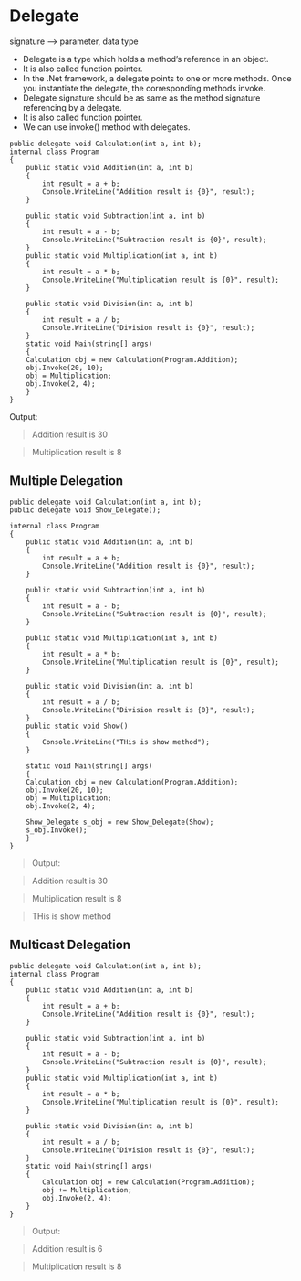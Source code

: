 # Delegate

signature --> parameter, data type

- Delegate is a type which holds a method’s reference in an object.
- It is also called function pointer.
- In the .Net framework, a delegate points to one or more methods. Once you instantiate the delegate, the corresponding methods invoke.
- Delegate signature should be as same as the method signature referencing by a delegate.
- It is also called function pointer.
- We can use invoke() method with delegates.

```
public delegate void Calculation(int a, int b);
internal class Program
{
    public static void Addition(int a, int b)
    {
        int result = a + b;
        Console.WriteLine("Addition result is {0}", result);
    }

    public static void Subtraction(int a, int b)
    {
        int result = a - b;
        Console.WriteLine("Subtraction result is {0}", result);
    }
    public static void Multiplication(int a, int b)
    {
        int result = a * b;
        Console.WriteLine("Multiplication result is {0}", result);
    }

    public static void Division(int a, int b)
    {
        int result = a / b;
        Console.WriteLine("Division result is {0}", result);
    }
    static void Main(string[] args)
    {
    Calculation obj = new Calculation(Program.Addition);
    obj.Invoke(20, 10);
    obj = Multiplication;
    obj.Invoke(2, 4);
    }
}
```

Output:

> Addition result is 30

> Multiplication result is 8

## Multiple Delegation

```
public delegate void Calculation(int a, int b);
public delegate void Show_Delegate();

internal class Program
{
    public static void Addition(int a, int b)
    {
        int result = a + b;
        Console.WriteLine("Addition result is {0}", result);
    }

    public static void Subtraction(int a, int b)
    {
        int result = a - b;
        Console.WriteLine("Subtraction result is {0}", result);
    }

    public static void Multiplication(int a, int b)
    {
        int result = a * b;
        Console.WriteLine("Multiplication result is {0}", result);
    }

    public static void Division(int a, int b)
    {
        int result = a / b;
        Console.WriteLine("Division result is {0}", result);
    }
    public static void Show()
    {
        Console.WriteLine("THis is show method");
    }
    
    static void Main(string[] args)
    {
    Calculation obj = new Calculation(Program.Addition);
    obj.Invoke(20, 10);
    obj = Multiplication;
    obj.Invoke(2, 4);

    Show_Delegate s_obj = new Show_Delegate(Show);
    s_obj.Invoke();
    }
}
```

> Output:

> Addition result is 30

> Multiplication result is 8

> THis is show method

## Multicast Delegation

```
public delegate void Calculation(int a, int b);
internal class Program
{
    public static void Addition(int a, int b)
    {
        int result = a + b;
        Console.WriteLine("Addition result is {0}", result);
    }

    public static void Subtraction(int a, int b)
    {
        int result = a - b;
        Console.WriteLine("Subtraction result is {0}", result);
    }
    public static void Multiplication(int a, int b)
    {
        int result = a * b;
        Console.WriteLine("Multiplication result is {0}", result);
    }

    public static void Division(int a, int b)
    {
        int result = a / b;
        Console.WriteLine("Division result is {0}", result);
    }
    static void Main(string[] args)
    {
        Calculation obj = new Calculation(Program.Addition);
        obj += Multiplication;
        obj.Invoke(2, 4);
    }
}
```

> Output:

> Addition result is 6

> Multiplication result is 8